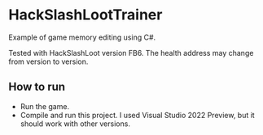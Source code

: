 # HackSlashLootTrainer

Example of game memory editing using C#.

Tested with HackSlashLoot version FB6.
The health address may change from version to version.

## How to run

- Run the game.
- Compile and run this project. I used Visual Studio 2022 Preview, but it should work with other versions.
